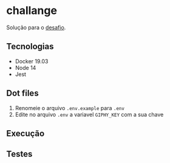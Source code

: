 # challange

Solução para o [desafio](challenge.md).

## Tecnologias

- Docker 19.03
- Node 14
- Jest

## Dot files

1. Renomeie o arquivo `.env.example` para `.env`
2. Edite no arquivo `.env` a variavel `GIPHY_KEY` com a sua chave

## Execução


## Testes

